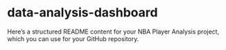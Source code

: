 # data-analysis-dashboard
Here’s a structured README content for your NBA Player Analysis project, which you can use for your GitHub repository.
